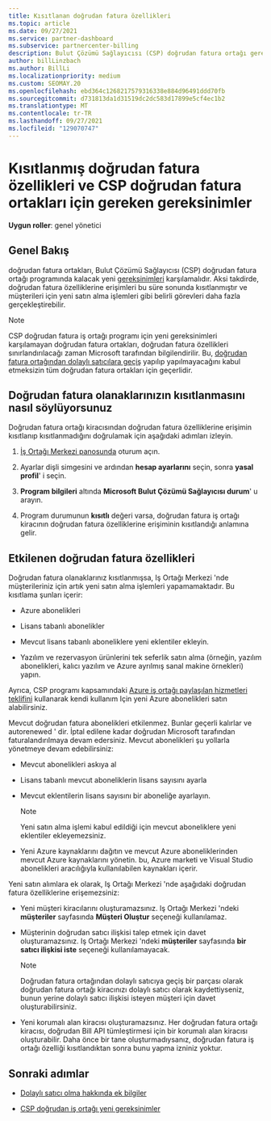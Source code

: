 ```yaml
---
title: Kısıtlanan doğrudan fatura özellikleri
ms.topic: article
ms.date: 09/27/2021
ms.service: partner-dashboard
ms.subservice: partnercenter-billing
description: Bulut Çözümü Sağlayıcısı (CSP) doğrudan fatura ortağı gereksinimleri hakkında bilgi edinin ve yeteneklerin kısıtlanmasını önlemek için ne yapmanız gerektiğini öğrenin. Olanaklarınızın kısıtlanıp kısıtlanmayacağını öğrenin.
author: billLinzbach
ms.author: BillLi
ms.localizationpriority: medium
ms.custom: SEOMAY.20
ms.openlocfilehash: ebd364c1268217579316338e884d96491ddd70fb
ms.sourcegitcommit: d731813da1d31519dc2dc583d17899e5cf4ec1b2
ms.translationtype: MT
ms.contentlocale: tr-TR
ms.lasthandoff: 09/27/2021
ms.locfileid: "129070747"
---
```

# <a name="restricted-direct-bill-capabilities-and-the-requirements-needed-for-csp-direct-bill-partners"></a>Kısıtlanmış doğrudan fatura özellikleri ve CSP doğrudan fatura ortakları için gereken gereksinimler

**Uygun roller**: genel yönetici

## <a name="overview"></a>Genel Bakış

doğrudan fatura ortakları, Bulut Çözümü Sağlayıcısı (CSP) doğrudan fatura ortağı programında kalacak yeni [gereksinimleri](direct-partner-new-requirements.md) karşılamalıdır. Aksi takdirde, doğrudan fatura özelliklerine erişimleri bu süre sonunda kısıtlanmıştır ve müşterileri için yeni satın alma işlemleri gibi belirli görevleri daha fazla gerçekleştirebilir.

> [!Note]
> CSP doğrudan fatura iş ortağı programı için yeni gereksinimleri karşılamayan doğrudan fatura ortakları, doğrudan fatura özellikleri sınırlandırılacağı zaman Microsoft tarafından bilgilendirilir. Bu, [doğrudan fatura ortağından dolaylı satıcılara geçiş](transition-direct-to-indirect.md) yapılıp yapılmayacağını kabul etmeksizin tüm doğrudan fatura ortakları için geçerlidir.  

## <a name="how-to-tell-if-your-direct-bill-capabilities-has-been-restricted"></a>Doğrudan fatura olanaklarınızın kısıtlanmasını nasıl söylüyorsunuz

Doğrudan fatura ortağı kiracısından doğrudan fatura özelliklerine erişimin kısıtlanıp kısıtlanmadığını doğrulamak için aşağıdaki adımları izleyin.

1. [İş Ortağı Merkezi panosunda](https://partner.microsoft.com/dashboard) oturum açın.

2. Ayarlar dişli simgesini ve ardından **hesap ayarlarını** seçin, sonra **yasal profil**' i seçin.

3. **Program bilgileri** altında **Microsoft Bulut Çözümü Sağlayıcısı durum**' u arayın.

4. Program durumunun **kısıtlı** değeri varsa, doğrudan fatura iş ortağı kiracının doğrudan fatura özelliklerine erişiminin kısıtlandığı anlamına gelir.

## <a name="affected-direct-bill-capabilities"></a>Etkilenen doğrudan fatura özellikleri

Doğrudan fatura olanaklarınız kısıtlanmışsa, Iş Ortağı Merkezi 'nde müşterileriniz için artık yeni satın alma işlemleri yapamamaktadır. Bu kısıtlama şunları içerir:

- Azure abonelikleri

- Lisans tabanlı abonelikler

- Mevcut lisans tabanlı aboneliklere yeni eklentiler ekleyin.

- Yazılım ve rezervasyon ürünlerini tek seferlik satın alma (örneğin, yazılım abonelikleri, kalıcı yazılım ve Azure ayrılmış sanal makine örnekleri) yapın.

Ayrıca, CSP programı kapsamındaki [Azure iş ortağı paylaşılan hizmetleri teklifini](shared-services.md) kullanarak kendi kullanım Için yeni Azure abonelikleri satın alabilirsiniz.

Mevcut doğrudan fatura abonelikleri etkilenmez. Bunlar geçerli kalırlar ve autorenewed ' dir. İptal edilene kadar doğrudan Microsoft tarafından faturalandırılmaya devam edersiniz. Mevcut abonelikleri şu yollarla yönetmeye devam edebilirsiniz:

- Mevcut abonelikleri askıya al

- Lisans tabanlı mevcut aboneliklerin lisans sayısını ayarla

- Mevcut eklentilerin lisans sayısını bir aboneliğe ayarlayın. 

    >[!Note]
    >Yeni satın alma işlemi kabul edildiği için mevcut aboneliklere yeni eklentiler ekleyemezsiniz.

- Yeni Azure kaynaklarını dağıtın ve mevcut Azure aboneliklerinden mevcut Azure kaynaklarını yönetin. bu, Azure marketi ve Visual Studio abonelikleri aracılığıyla kullanılabilen kaynakları içerir.

Yeni satın alımlara ek olarak, Iş Ortağı Merkezi 'nde aşağıdaki doğrudan fatura özelliklerine erişemezsiniz:

- Yeni müşteri kiracılarını oluşturamazsınız. Iş Ortağı Merkezi 'ndeki **müşteriler** sayfasında **Müşteri Oluştur** seçeneği kullanılamaz.

- Müşterinin doğrudan satıcı ilişkisi talep etmek için davet oluşturamazsınız. Iş Ortağı Merkezi 'ndeki **müşteriler** sayfasında **bir satıcı ilişkisi iste** seçeneği kullanılamayacak.

    >[!NOTE]
    >Doğrudan fatura ortağından dolaylı satıcıya geçiş bir parçası olarak doğrudan fatura ortağı kiracınızı dolaylı satıcı olarak kaydettiyseniz, bunun yerine dolaylı satıcı ilişkisi isteyen müşteri için davet oluşturabilirsiniz.

- Yeni korumalı alan kiracısı oluşturamazsınız. Her doğrudan fatura ortağı kiracısı, doğrudan Bill API tümleştirmesi için bir korumalı alan kiracısı oluşturabilir. Daha önce bir tane oluşturmadıysanız, doğrudan fatura iş ortağı özelliği kısıtlandıktan sonra bunu yapma izniniz yoktur.  

## <a name="next-steps"></a>Sonraki adımlar

- [Dolaylı satıcı olma hakkında ek bilgiler](https://assetsprod.microsoft.com/csp-directbill-to-indirect-transition.pdf)

- [CSP doğrudan iş ortağı yeni gereksinimler](direct-partner-new-requirements.md)
